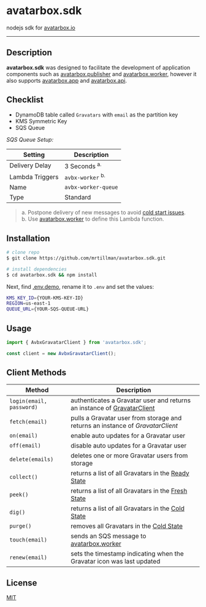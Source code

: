 # avatarbox.sdk

 nodejs sdk for [avatarbox.io](https://avatarbox.io)
 
 ---

<!--
[![Build Status](https://travis-ci.com/mrtillman/grav.client.svg?branch=master)](https://travis-ci.com/mrtillman/grav.client)
[![Coverage Status](https://coveralls.io/repos/github/mrtillman/grav.client/badge.svg?branch=master)](https://coveralls.io/github/mrtillman/grav.client?branch=master)
[![GitHub tag (latest SemVer)](https://img.shields.io/github/v/tag/mrtillman/grav.client?sort=semver)](https://github.com/mrtillman/grav.client/releases/tag/2.4.19)
[![license](https://img.shields.io/badge/license-MIT-blue.svg)](https://github.com/mrtillman/grav.client/blob/master/LICENSE.md)

[![NPM](https://nodei.co/npm/grav.client.png)](https://www.npmjs.com/package/grav.client)
-->

## Description

**avatarbox.sdk** was designed to facilitate the development of application components such as [avatarbox.publisher](https://github.com/mrtillman/avatarbox.publisher) and [avatarbox.worker](https://github.com/mrtillman/avatarbox.worker), however it also supports [avatarbox.app](https://github.com/mrtillman/avatarbox.app) and [avatarbox.api](https://github.com/mrtillman/avatarbox.api).

## Checklist

- DynamoDB table called `Gravatars` with `email` as the partition key
- KMS Symmetric Key
- SQS Queue

*SQS Queue Setup:*

|Setting|Description|
|---|---|
|Delivery Delay|3 Seconds <sup>a.</sup>|
|Lambda Triggers|`avbx-worker` <sup>b.</sup>|
|Name|`avbx-worker-queue`|
|Type|Standard|

> a. Postpone delivery of new messages to avoid [cold start issues](https://github.com/mrtillman/avatarbox.worker/wiki/Resolving-Cold-Start-Issues). <br/>b. Use [avatarbox.worker](https://github.com/mrtillman/avatarbox.worker) to define this Lambda function.

## Installation

```sh
# clone repo
$ git clone https://github.com/mrtillman/avatarbox.sdk.git

# install dependencies
$ cd avatarbox.sdk && npm install
```

Next, find [.env.demo](https://github.com/mrtillman/avatarbox.sdk/blob/master/.env.demo), rename it to `.env` and set the values:

```sh
KMS_KEY_ID={YOUR-KMS-KEY-ID}
REGION=us-east-1
QUEUE_URL={YOUR-SQS-QUEUE-URL}
```

<!--
## Tests

```bash
# unit tests
$ npm run test

# test coverage
$ npm run test:cov
```
-->

## Usage

```js
import { AvbxGravatarClient } from 'avatarbox.sdk';

const client = new AvbxGravatarClient();
```

## Client Methods

|Method|Description|
|---|---|
|`login(email, password)`|authenticates a Gravatar user and returns an instance of [GravatarClient](https://github.com/mrtillman/grav.client)|
|`fetch(email)`|pulls a Gravatar user from storage and returns an instance of *GravatarClient*|
|`on(email)`|enable auto updates for a Gravatar user|
|`off(email)`|disable auto updates for a Gravatar user|
|`delete(emails)`|deletes one or more Gravatar users from storage|
|`collect()`|returns a list of all Gravatars in the [Ready State](https://github.com/mrtillman/avatarbox.sdk/wiki/Glossary#ready-state)|
|`peek()`|returns a list of all Gravatars in the [Fresh State](https://github.com/mrtillman/avatarbox.sdk/wiki/Glossary#fresh-state)|
|`dig()`|returns a list of all Gravatars in the [Cold State](https://github.com/mrtillman/avatarbox.sdk/wiki/Glossary#cold-state)|
|`purge()`|removes all Gravatars in the [Cold State](https://github.com/mrtillman/avatarbox.sdk/wiki/Glossary#cold-state)|
|`touch(email)`|sends an SQS message to [avatarbox.worker](https://github.com/mrtillman/avatarbox.worker)|
|`renew(email)`|sets the timestamp indicating when the Gravatar icon was last updated|

## License

[MIT](https://github.com/mrtillman/avatarbox.sdk/blob/master/LICENSE)
